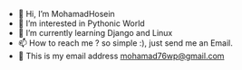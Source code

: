 - 👋 Hi, I’m MohamadHosein
- 👀 I’m interested in Pythonic World
- 🌱 I’m currently learning Django and Linux
- 📫 How to reach me ? so simple :), just send me an Email. 
- 📩 This is my email address mohamad76wp@gmail.com 

<!---
mohamad76wp/mohamad76wp is a ✨ special ✨ repository because its `README.md` (this file) appears on your GitHub profile.
You can click the Preview link to take a look at your changes.
--->
